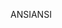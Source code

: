 <span data-ttu-id="3cc68-101">ANSI</span><span class="sxs-lookup"><span data-stu-id="3cc68-101">ANSI</span></span>